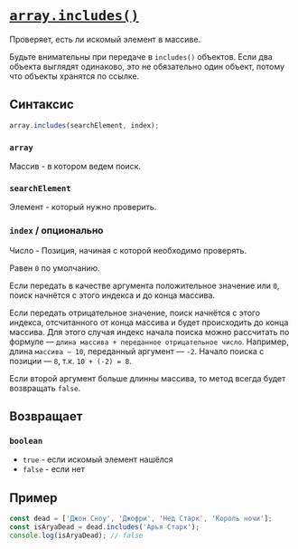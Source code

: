 # [`array.includes()`](../index.md)

Проверяет, есть ли искомый элемент в массиве.

Будьте внимательны при передаче в `includes()` объектов. Если два объекта выглядят одинаково, это не обязательно один объект, потому что объекты хранятся по ссылке.

## Синтаксис

```js
array.includes(searchElement, index);
```

### `array`

Массив - в котором ведем поиск.

### `searchElement`

Элемент - который нужно проверить.

### `index` / опционально

Число - Позиция, начиная с которой необходимо проверять.

Равен `0` по умолчанию.

Если передать в качестве аргумента положительное значение или `0`, поиск начнётся с этого индекса и до конца массива.

Если передать отрицательное значение, поиск начнётся с этого индекса, отсчитанного от конца массива и будет происходить до конца массива. Для этого случая индекс начала поиска можно рассчитать по формуле — `длина массива + переданное отрицательное число`. Например, длина `массива — 10`, переданный аргумент — `-2`. Начало поиска с позиции — `8`, т.к. `10 + (-2) = 8`.

Если второй аргумент больше длинны массива, то метод всегда будет возвращать `false`.

## Возвращает

### `boolean`

- `true` - если искомый элемент нашёлся
- `false` - если нет

## Пример

```js
const dead = ['Джон Сноу', 'Джофри', 'Нед Старк', 'Король ночи'];
const isAryaDead = dead.includes('Арья Старк');
console.log(isAryaDead); // false
```
